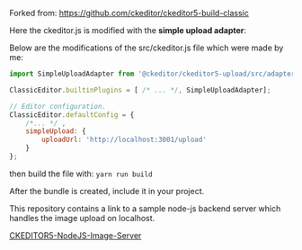 Forked from: https://github.com/ckeditor/ckeditor5-build-classic

Here the ckeditor.js is modified with the **simple upload adapter**:

Below are the modifications of the src/ckeditor.js file which were made by me:

```javascript
import SimpleUploadAdapter from '@ckeditor/ckeditor5-upload/src/adapters/simpleuploadadapter';   

ClassicEditor.builtinPlugins = [ /* ... */, SimpleUploadAdapter];

// Editor configuration.
ClassicEditor.defaultConfig = {
	/*... */ ,
	simpleUpload: {
		uploadUrl: 'http://localhost:3001/upload'
	}
};

```
then build the file with: `yarn run build`

After the bundle is created, include it in your project.

This repository contains a link to a sample node-js backend server which handles the image upload on localhost.

[CKEDITOR5-NodeJS-Image-Server](https://github.com/kolomu/ckeditor5-nodejs-image-server)
